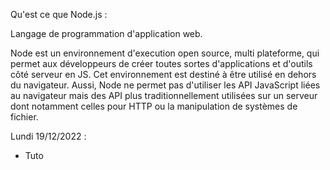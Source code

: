 Qu'est ce que Node.js :

Langage de programmation d'application web.

Node est un environnement d'execution open source, multi plateforme, qui permet aux développeurs de créer toutes sortes d'applications et d'outils côté serveur en JS. 
Cet environnement est destiné à être utilisé en dehors du navigateur. 
Aussi, Node ne permet pas d'utiliser les API JavaScript liées au navigateur mais des API plus traditionnellement utilisées sur un serveur dont notamment celles pour HTTP ou la manipulation de systèmes de fichier.

Lundi 19/12/2022 :
- Tuto

 
